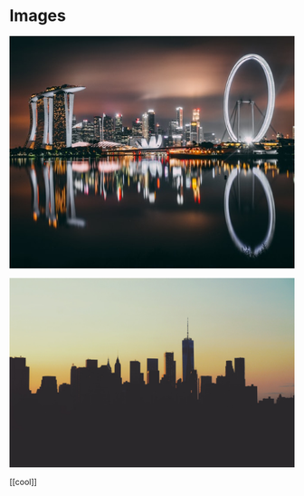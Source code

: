 # Images

![](../assets/larry-teo-tPKufFNIZfs-unsplash.jpg)

![](../assets/rohit-tandon-qK6898jepEU-unsplash.jpg)

[[cool]]
